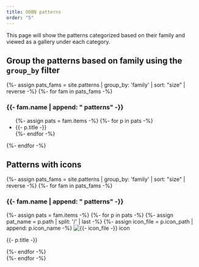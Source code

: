 ```yaml
---
title: OOBN patterns
order: "5"
---
```




This page will show the patterns categorized based on their family and viewed as a gallery under each category.

## Group the patterns based on family using the ```group_by``` filter

<div>
  {%- assign pats_fams = site.patterns | group_by: 'family' | sort: "size" | reverse -%}
  {%- for fam in pats_fams -%}
  <h3>{{- fam.name | append: " patterns" -}}</h3>
  <ul>
    {%- assign pats = fam.items -%}
    {%- for p in pats -%}
    <li>{{- p.title -}}</li>
    {%- endfor -%}

  </ul>
  {%- endfor -%}
</div>

<!-- ## Show icon names and file names

<div>
<ul>
{%- for item in site.patterns -%}
{%- assign icf = item.icon_path | append: item.icon_name -%}
{%- assign pf_name = item.path | split: '/' | last -%}
<li>{{- pf_name | append: ": " | append: icf -}}</li>
{%- endfor -%}
</ul>
</div> -->

## Patterns with icons

<div>
  {%- assign pats_fams = site.patterns | group_by: 'family' | sort: "size" | reverse -%}
  {%- for fam in pats_fams -%}
  <h3>{{- fam.name | append: " patterns" -}}</h3>
<div class = "picon_container">
    {%- assign pats = fam.items -%}
    {%- for p in pats -%}
      {%- assign pat_name = p.path | split: '/' | last -%}
      {%- assign icon_file = p.icon_path | append: p.icon_name -%}
         <img src="{{- icon_file | relative_url -}}" alt="{{- icon_file -}} icon" class="p_icon">
         <p>{{- p.title -}}</p>
    {%- endfor -%}
</div>
  {%- endfor -%}
</div>
